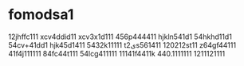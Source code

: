# fomodsa1
12jhffc111
xcv4ddid11
xcv3x1d111
456p444411
hjkln541d1
54hkhd11d1
54cv+41dd1
hjk45d1411
5432k11111
t2یs561411
120212st11
z64gf44111
41f4j111111
84fc44t111
54lcg411111
11141f4411k
440.1111111
1211121111
